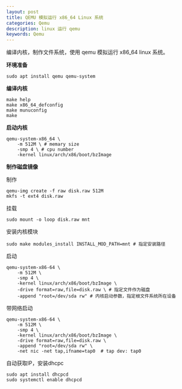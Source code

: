 ```yaml
---
layout: post
title: QEMU 模拟运行 x86_64 Linux 系统 
categories: Qemu
description: linux 运行 qemu
keywords: Qemu
---
```


编译内核，制作文件系统，使用 qemu 模拟运行 x86_64 linux 系统。

**环境准备**

```shell
sudo apt install qemu qemu-system
```

**编译内核**

```shell
make help
make x86_64_defconfig
make munuconfig
make
```

**启动内核**

```shell
qemu-system-x86_64 \
	-m 512M \ # memary size
	-smp 4 \ # cpu number
	-kernel linux/arch/x86/boot/bzImage
```

**制作磁盘镜像**

制作

```shell
qemu-img create -f raw disk.raw 512M
mkfs -t ext4 disk.raw
```

挂载

```shell
sudo mount -o loop disk.raw mnt
```

安装内核模块

```shell
sudo make modules_install INSTALL_MOD_PATH=mnt # 指定安装路径
```

启动

```shell
qemu-system-x86-64 \
	-m 512M \
	-smp 4 \
	-kernel linux/arch/x86/boot/bzImage \
	-drive format=raw,file=disk.raw \ # 指定文件作为磁盘
	-append "root=/dev/sda rw" # 内核启动参数，指定根文件系统所在设备
```

带网络启动

```shell
qemu-system-x86-64 \
	-m 512M \
	-smp 4 \
	-kernel linux/arch/x86/boot/bzImage \
	-drive format=raw,file=disk.raw \ 
	-append "root=/dev/sda rw" \
	-net nic -net tap,ifname=tap0  # tap dev: tap0
```

自动获取IP，安装dhcpc

```shell
sudo apt install dhcpcd
sudo systemctl enable dhcpcd
```


